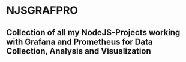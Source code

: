 # NJSGRAFPRO

## Collection of all my NodeJS-Projects working with Grafana and Prometheus for Data Collection, Analysis and Visualization